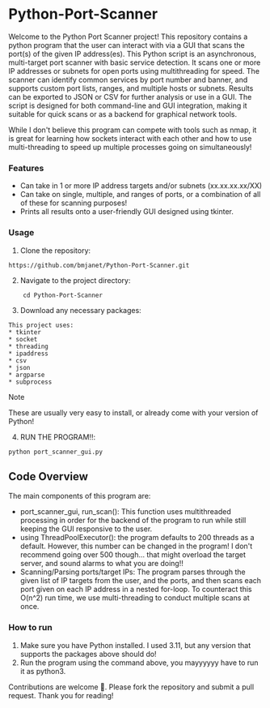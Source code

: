 # Python-Port-Scanner

Welcome to the Python Port Scanner project! This repository contains a python program that the user can interact with via a GUI that scans the port(s) of the given IP address(es). This Python script is an asynchronous, multi-target port scanner with basic service detection. It scans one or more IP addresses or subnets for open ports using multithreading for speed. The scanner can identify common services by port number and banner, and supports custom port lists, ranges, and multiple hosts or subnets. Results can be exported to JSON or CSV for further analysis or use in a GUI. The script is designed for both command-line and GUI integration, making it suitable for quick scans or as a backend for graphical network tools.

While I don't believe this program can compete with tools such as nmap, it is great for learning how sockets interact with each other and how to use multi-threading to speed up multiple processes going on simultaneously!

### Features
* Can take in 1 or more IP address targets and/or subnets (xx.xx.xx.xx/XX)
* Can take on single, multiple, and ranges of ports, or a combination of all of these for scanning purposes!
* Prints all results onto a user-friendly GUI designed using tkinter.

### Usage
1. Clone the repository:
```
https://github.com/bmjanet/Python-Port-Scanner.git
```
2. Navigate to the project directory:
```
    cd Python-Port-Scanner
```
3. Download any necessary packages:
```
This project uses:
* tkinter
* socket
* threading
* ipaddress
* csv
* json
* argparse
* subprocess
```
> [!NOTE]
> These are usually very easy to install, or already come with your version of Python!

4. RUN THE PROGRAM‼️:
```
python port_scanner_gui.py
```

## Code Overview
The main components of this program are:
- port_scanner_gui, run_scan(): This function uses multithreaded processing in order for the backend of the program to run while still keeping the GUI responsive to the user.
- using ThreadPoolExecutor(): the program defaults to 200 threads as a default. However, this number can be changed in the program! I don't recommend going over 500 though... that might overload the target server, and sound alarms to what you are doing!!
- Scanning/Parsing ports/target IPs: The program parses through the given list of IP targets from the user, and the ports, and then scans each port given on each IP address in a nested for-loop. To counteract this O(n^2) run time, we use multi-threading to conduct multiple scans at once.

### How to run
1. Make sure you have Python installed. I used 3.11, but any version that supports the packages above should do!
2. Run the program using the command above, you mayyyyyy have to run it as python3.

Contributions are welcome 🙂. Please fork the repository and submit a pull request. Thank you for reading!
